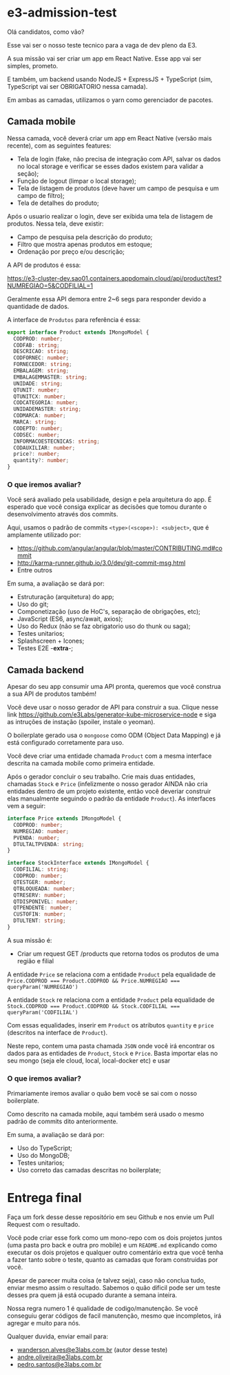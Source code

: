 # e3-admission-test

Olá candidatos, como vão?

Esse vai ser o nosso teste tecnico para a vaga de dev pleno da E3.

A sua missão vai ser criar um app em React Native. Esse app vai ser simples, prometo.

E também, um backend usando NodeJS + ExpressJS + TypeScript (sim, TypeScript vai ser OBRIGATORIO nessa camada).

Em ambas as camadas, utilizamos o yarn como gerenciador de pacotes.

## Camada mobile

Nessa camada, você deverá criar um app em React Native (versão mais recente), com as seguintes features:

- Tela de login (fake, não precisa de integração com API, salvar os dados no local storage e verificar se esses dados existem para validar a seção);
- Função de logout (limpar o local storage);
- Tela de listagem de produtos (deve haver um campo de pesquisa e um campo de filtro);
- Tela de detalhes do produto;

Após o usuario realizar o login, deve ser exibida uma tela de listagem de produtos. Nessa tela, deve existir:

- Campo de pesquisa pela descrição do produto;
- Filtro que mostra apenas produtos em estoque;
- Ordenação por preço e/ou descrição;

A API de produtos é essa:

https://e3-cluster-dev.sao01.containers.appdomain.cloud/api/product/test?NUMREGIAO=5&CODFILIAL=1

Geralmente essa API demora entre 2~6 segs para responder devido a quantidade de dados.

A interface de `Produtos` para referência é essa:

```typescript
export interface Product extends IMongoModel {
  CODPROD: number;
  CODFAB: string;
  DESCRICAO: string;
  CODFORNEC: number;
  FORNECEDOR: string;
  EMBALAGEM: string;
  EMBALAGEMMASTER: string;
  UNIDADE: string;
  QTUNIT: number;
  QTUNITCX: number;
  CODCATEGORIA: number;
  UNIDADEMASTER: string;
  CODMARCA: number;
  MARCA: string;
  CODEPTO: number;
  CODSEC: number;
  INFORMACOESTECNICAS: string;
  CODAUXILIAR: number;
  price?: number;
  quantity?: number;
}
```

### O que iremos avaliar?

Você será avaliado pela usabilidade, design e pela arquitetura do app. É esperado que você consiga explicar as decisões que tomou durante o desenvolvimento através dos commits.

Aqui, usamos o padrão de commits `<type>(<scope>): <subject>`, que é amplamente utilizado por:

- https://github.com/angular/angular/blob/master/CONTRIBUTING.md#commit
- http://karma-runner.github.io/3.0/dev/git-commit-msg.html
- Entre outros

Em suma, a avaliação se dará por:

- Estruturação (arquitetura) do app;
- Uso do git;
- Componetização (uso de HoC's, separação de obrigações, etc);
- JavaScript (ES6, async/await, axios);
- Uso do Redux (não se faz obrigatorio uso do thunk ou saga);
- Testes unitarios;
- Splashscreen + Icones;
- Testes E2E -**extra**-;

## Camada backend

Apesar do seu app consumir uma API pronta, queremos que você construa a sua API de produtos também!

Você deve usar o nosso gerador de API para construir a sua. Clique nesse link https://github.com/e3Labs/generator-kube-microservice-node e siga as intruções de instação (spoiler, instale o yeoman).

O boilerplate gerado usa o `mongoose` como ODM (Object Data Mapping) e já está configurado corretamente para uso.

Você deve criar uma entidade chamada `Product` com a mesma interface descrita na camada mobile como primeira entidade.

Após o gerador concluir o seu trabalho. Crie mais duas entidades, chamadas `Stock` e `Price` (infelizmente o nosso gerador AINDA não cria entidades dentro de um projeto existente, então você deveriar construir elas manualmente seguindo o padrão da entidade `Product`). As interfaces vem a seguir:

```typescript
interface Price extends IMongoModel {
  CODPROD: number;
  NUMREGIAO: number;
  PVENDA: number;
  DTULTALTPVENDA: string;
}

interface StockInterface extends IMongoModel {
  CODFILIAL: string;
  CODPROD: number;
  QTESTGER: number;
  QTBLOQUEADA: number;
  QTRESERV: number;
  QTDISPONIVEL: number;
  QTPENDENTE: number;
  CUSTOFIN: number;
  DTULTENT: string;
}
```

A sua missão é:

- Criar um request GET /products que retorna todos os produtos de uma região e filial

A entidade `Price` se relaciona com a entidade `Product` pela equalidade de `Price.CODPROD === Product.CODPROD && Price.NUMREGIAO === queryParam('NUMREGIAO')`

A entidade `Stock` re relaciona com a entidade `Product` pela equalidade de `Stock.CODPROD === Product.CODPROD && Stock.CODFILIAL === queryParam('CODFILIAL')`

Com essas equalidades, inserir em `Product` os atributos `quantity` e `price` (descritos na interface de `Product`).

Neste repo, contem uma pasta chamada `JSON` onde você irá encontrar os dados para as entidades de `Product`, `Stock` e `Price`. Basta importar elas no seu mongo (seja ele cloud, local, local-docker etc) e usar

### O que iremos avaliar?

Primariamente iremos avaliar o quão bem você se sai com o nosso boilerplate.

Como descrito na camada mobile, aqui também será usado o mesmo padrão de commits dito anteriormente.

Em suma, a avaliação se dará por:

- Uso do TypeScript;
- Uso do MongoDB;
- Testes unitarios;
- Uso correto das camadas descritas no boilerplate;

# Entrega final

Faça um fork desse desse repositório em seu Github e nos envie um Pull Request com o resultado.

Você pode criar esse fork como um mono-repo com os dois projetos juntos (uma pasta pro back e outra pro mobile) e um `README.md` explicando como executar os dois projetos e qualquer outro comentário extra que você tenha a fazer tanto sobre o teste, quanto as camadas que foram construidas por você.

Apesar de parecer muita coisa (e talvez seja), caso não conclua tudo, enviar mesmo assim o resultado. Sabemos o quão dificil pode ser um teste desses pra quem já está ocupado durante a semana inteira.

Nossa regra numero 1 é qualidade de codigo/manutenção. Se você conseguiu gerar códigos de facil manutenção, mesmo que incompletos, irá agregar e muito para nós.

Qualquer duvida, enviar email para:

- wanderson.alves@e3labs.com.br (autor desse teste)
- andre.oliveira@e3labs.com.br
- pedro.santos@e3labs.com.br
